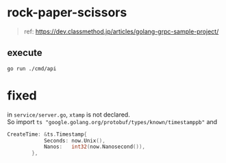 # rock-paper-scissors

> ref: https://dev.classmethod.jp/articles/golang-grpc-sample-project/

## execute
```go run ./cmd/api```

# fixed
in ```service/server.go```, `xtamp` is not declared.  
So import `ts "google.golang.org/protobuf/types/known/timestamppb"` and  

```go
CreateTime: &ts.Timestamp{
			Seconds: now.Unix(),
			Nanos:   int32(now.Nanosecond()),
		},
```
